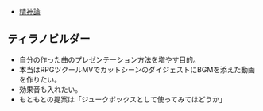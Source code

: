 
- [精神論](./企画/spiritual.md)


## ティラノビルダー

- 自分の作った曲のプレゼンテーション方法を増やす目的。
- 本当はRPGツクールMVでカットシーンのダイジェストにBGMを添えた動画を作りたい。
- 効果音も入れたい。
- もともとの提案は「ジュークボックスとして使ってみてはどうか」
